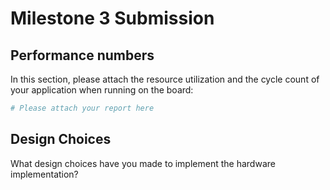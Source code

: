 # Milestone 3 Submission

## Performance numbers
In this section, please attach the resource utilization and the cycle count of your application when running on the board: 
```bash 
# Please attach your report here
```

## Design Choices
What design choices have you made to implement the hardware implementation? 